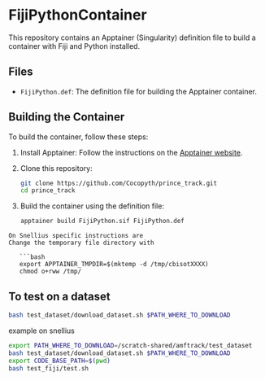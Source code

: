 # FijiPythonContainer

This repository contains an Apptainer (Singularity) definition file to build a container with Fiji and Python installed.

## Files

- `FijiPython.def`: The definition file for building the Apptainer container.

## Building the Container

To build the container, follow these steps:

1. Install Apptainer: Follow the instructions on the [Apptainer website](https://apptainer.org/docs/admin/main/installation.html).

2. Clone this repository:

   ```bash
   git clone https://github.com/Cocopyth/prince_track.git
   cd prince_track

3. Build the container using the definition file:

   ```bash
   apptainer build FijiPython.sif FijiPython.def
```
On Snellius specific instructions are
Change the temporary file directory with

   ```bash
   export APPTAINER_TMPDIR=$(mktemp -d /tmp/cbisotXXXX)
   chmod o+rww /tmp/
```
## To test on a dataset

   ```bash
   bash test_dataset/download_dataset.sh $PATH_WHERE_TO_DOWNLOAD
```
example on snellius

   ```bash
   export PATH_WHERE_TO_DOWNLOAD=/scratch-shared/amftrack/test_dataset
   bash test_dataset/download_dataset.sh $PATH_WHERE_TO_DOWNLOAD
   export CODE_BASE_PATH=$(pwd)
   bash test_fiji/test.sh
```




